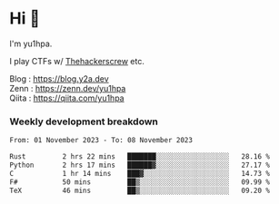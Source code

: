 # Hi 👋

I'm yu1hpa.

I play CTFs w/ [Thehackerscrew](https://www.thehackerscrew.team/) etc.

Blog : https://blog.y2a.dev  
Zenn : https://zenn.dev/yu1hpa  
Qiita : https://qiita.com/yu1hpa  

### Weekly development breakdown

<!--START_SECTION:waka-->

```txt
From: 01 November 2023 - To: 08 November 2023

Rust         2 hrs 22 mins   ███████░░░░░░░░░░░░░░░░░░   28.16 %
Python       2 hrs 17 mins   ██████▓░░░░░░░░░░░░░░░░░░   27.17 %
C            1 hr 14 mins    ███▓░░░░░░░░░░░░░░░░░░░░░   14.73 %
F#           50 mins         ██▒░░░░░░░░░░░░░░░░░░░░░░   09.99 %
TeX          46 mins         ██▒░░░░░░░░░░░░░░░░░░░░░░   09.20 %
```

<!--END_SECTION:waka-->

